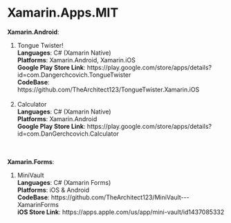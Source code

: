 # Xamarin.Apps.MIT
 
<strong>Xamarin.Android</strong>:
<ol>
 <li>
 Tongue Twister!
 </br>
 <strong>Languages</strong>: C# (Xamarin Native)
 </br><strong>Platforms</strong>: Xamarin.Android, Xamarin.iOS
 </br>
 <strong>Google Play Store Link</strong>: https://play.google.com/store/apps/details?id=com.Dangerchcovich.TongueTwister
 </br>
 <strong>CodeBase</strong>: https://github.com/TheArchitect123/TongueTwister.Xamarin.iOS
 </br>
 </br>
 </li>
 <li>
 Calculator
 </br>
 <strong>Languages</strong>: C# (Xamarin Native)
 </br><strong>Platforms</strong>: Xamarin.Android
 </br>
 <strong>Google Play Store Link</strong>: https://play.google.com/store/apps/details?id=com.DanGerchcovich.Calculator
 </br>
</li>
 </ol>


</br>
</br>
<strong>Xamarin.Forms</strong>:
</br>
<ol>
<li>
MiniVault 
</br>
<strong>Languages</strong>: C# (Xamarin Forms)
</br>
<strong>Platforms</strong>: iOS & Android
</br>
<strong>CodeBase</strong>: https://github.com/TheArchitect123/MiniVault---XamarinForms
</br><strong>iOS Store Link</strong>: https://apps.apple.com/us/app/mini-vault/id1437085332
</li>
</ol>
